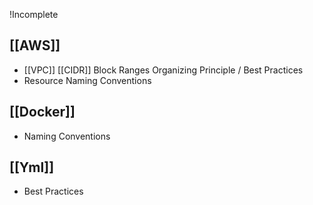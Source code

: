 !Incomplete
## [[AWS]]
- [[VPC]]  [[CIDR]] Block Ranges Organizing Principle / Best Practices
- Resource Naming Conventions

## [[Docker]]
- Naming Conventions

## [[Yml]]
- Best Practices


